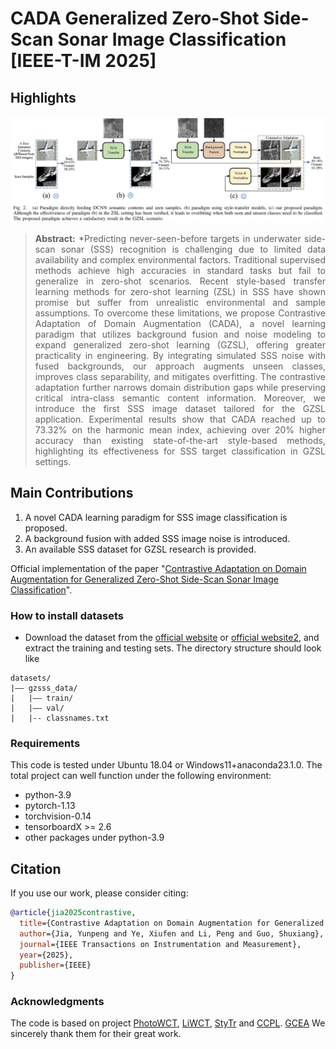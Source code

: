 # CADA Generalized Zero-Shot Side-Scan Sonar Image Classification [IEEE-T-IM 2025]

## Highlights
![main figure](main_figure.png)
> **<p align="justify"> Abstract:** *Predicting never-seen-before targets in underwater side-scan sonar (SSS) recognition is challenging due to limited data availability and complex environmental factors.
> Traditional supervised methods achieve high accuracies in standard tasks but fail to generalize in zero-shot scenarios. Recent style-based transfer learning methods for zero-shot learning (ZSL) in SSS
> have shown promise but suffer from unrealistic environmental and sample assumptions. To overcome these limitations, we propose Contrastive Adaptation of Domain Augmentation (CADA), a novel learning
> paradigm that utilizes background fusion and noise modeling to expand generalized zero-shot learning (GZSL), offering greater practicality in engineering. By integrating simulated SSS noise with fused backgrounds,
> our approach augments unseen classes, improves class separability, and mitigates overfitting. The contrastive adaptation further narrows domain distribution gaps while preserving critical intra-class semantic
> content information. Moreover, we introduce the first SSS image dataset tailored for the GZSL application. Experimental results show that CADA reached up to 73.32% on the harmonic mean index,
> achieving over 20% higher accuracy than existing state-of-the-art style-based methods, highlighting its effectiveness for SSS target classification in GZSL settings.

## Main Contributions

1) A novel CADA learning paradigm for SSS image classification is proposed.
2) A background fusion with added SSS image noise is introduced.
3) An available SSS dataset for GZSL research is provided.


Official implementation of the paper "[Contrastive Adaptation on Domain Augmentation for Generalized Zero-Shot Side-Scan Sonar Image Classification](https://ieeexplore.ieee.org/abstract/document/10925503)".

### How to install datasets
- Download the dataset from the [official website](https://drive.google.com/file/d/1OJ-co80Htd3kuVmmccFZMUKyzQ0m5hsu/view?usp=sharing) or [official website2](https://pan.baidu.com/s/1xITfuyyUdZhRS0qdVUG0Lw), and extract the training and testing sets. The directory structure should look like
```
datasets/
|–– gzsss_data/
|   |–– train/
|   |–– val/
|   |-- classnames.txt
```

### Requirements
This code is tested under Ubuntu 18.04 or Windows11+anaconda23.1.0. The total project can well function under the following environment:
* python-3.9
* pytorch-1.13
* torchvision-0.14
* tensorboardX >= 2.6
* other packages under python-3.9

## Citation
If you use our work, please consider citing:
```bibtex
@article{jia2025contrastive,
  title={Contrastive Adaptation on Domain Augmentation for Generalized Zero-Shot Side-Scan Sonar Image Classification},
  author={Jia, Yunpeng and Ye, Xiufen and Li, Peng and Guo, Shuxiang},
  journal={IEEE Transactions on Instrumentation and Measurement},
  year={2025},
  publisher={IEEE}
}
```

### Acknowledgments
The code is based on project [PhotoWCT](https://github.com/svjack/PhotoWCT), [LiWCT](https://github.com/guizilaile23/ZSL-SSS), [StyTr](https://github.com/diyiiyiii/StyTR-2) and [CCPL](https://github.com/JarrentWu1031/CCPL). [GCEA](https://github.com/baizhongyu/GCEANet) We sincerely thank them for their great work.
